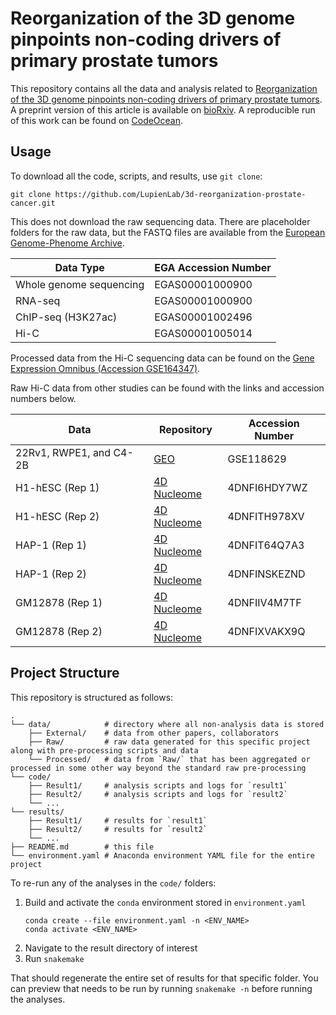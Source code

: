 # Reorganization of the 3D genome pinpoints non-coding drivers of primary prostate tumors

This repository contains all the data and analysis related to [Reorganization of the 3D genome pinpoints non-coding drivers of primary prostate tumors](https://cancerres.aacrjournals.org/content/early/2021/10/11/0008-5472.CAN-21-2056).
A preprint version of this article is available on [bioRxiv](https://www.biorxiv.org/content/10.1101/2021.01.05.425333v2).
A reproducible run of this work can be found on [CodeOcean](https://codeocean.com/capsule/5232537).

## Usage

To download all the code, scripts, and results, use `git clone`:

```shell
git clone https://github.com/LupienLab/3d-reorganization-prostate-cancer.git
```

This does not download the raw sequencing data.
There are placeholder folders for the raw data, but the FASTQ files are available from the [European Genome-Phenome Archive](https://ega-archive.org/).

| Data Type               | EGA Accession Number |
| ----------------------- | -------------------- |
| Whole genome sequencing | EGAS00001000900      |
| RNA-seq                 | EGAS00001000900      |
| ChIP-seq (H3K27ac)      | EGAS00001002496      |
| Hi-C                    | EGAS00001005014      |

Processed data from the Hi-C sequencing data can be found on the [Gene Expression Omnibus (Accession GSE164347)](https://www.ncbi.nlm.nih.gov/geo/query/acc.cgi?acc=GSE164347).

Raw Hi-C data from other studies can be found with the links and accession numbers below.

| Data | Repository | Accession Number |
| ---- | ---------- | ---------------- |
| 22Rv1, RWPE1, and C4-2B | [GEO](https://www.ncbi.nlm.nih.gov/geo/query/acc.cgi?acc=GSE118629) | GSE118629 |
| H1-hESC (Rep 1) | [4D Nucleome](https://4dnucleome.org/) | 4DNFI6HDY7WZ |
| H1-hESC (Rep 2) | [4D Nucleome](https://4dnucleome.org/) | 4DNFITH978XV |
| HAP-1 (Rep 1) | [4D Nucleome](https://4dnucleome.org/) | 4DNFIT64Q7A3  |
| HAP-1 (Rep 2) | [4D Nucleome](https://4dnucleome.org/) | 4DNFINSKEZND  |
| GM12878 (Rep 1) | [4D Nucleome](https://4dnucleome.org/) | 4DNFIIV4M7TF  |
| GM12878 (Rep 2) | [4D Nucleome](https://4dnucleome.org/) | 4DNFIXVAKX9Q  |

## Project Structure

This repository is structured as follows:

```shell
.
└── data/            # directory where all non-analysis data is stored
    ├── External/    # data from other papers, collaborators
    ├── Raw/         # raw data generated for this specific project along with pre-processing scripts and data
    └── Processed/   # data from `Raw/` that has been aggregated or processed in some other way beyond the standard raw pre-processing
└── code/
    ├── Result1/     # analysis scripts and logs for `result1`
    ├── Result2/     # analysis scripts and logs for `result2`
    └── ...
└── results/
    ├── Result1/     # results for `result1`
    ├── Result2/     # results for `result2`
    └── ...
├── README.md        # this file
└── environment.yaml # Anaconda environment YAML file for the entire project
```

To re-run any of the analyses in the `code/` folders:

1. Build and activate the `conda` environment stored in `environment.yaml`
    ```shell
    conda create --file environment.yaml -n <ENV_NAME>
    conda activate <ENV_NAME>
    ```
2. Navigate to the result directory of interest
3. Run `snakemake`

That should regenerate the entire set of results for that specific folder.
You can preview that needs to be run by running `snakemake -n` before running the analyses.
